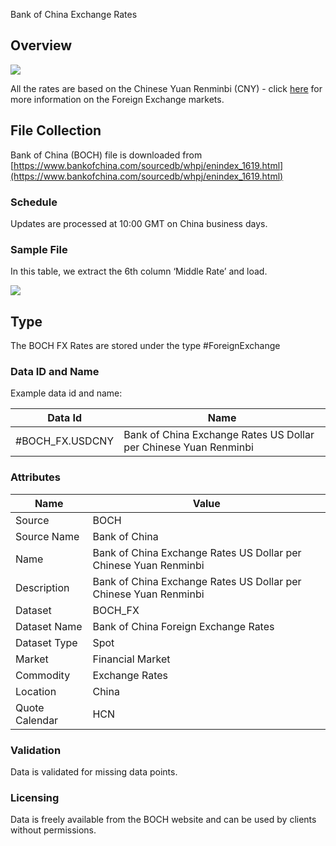 Bank of China Exchange Rates

## Overview

![](/img/data/boch.png)

All the rates are based on the Chinese Yuan Renminbi (CNY) - click [here](/docs/data/fx) for more information on the Foreign Exchange markets.

## File Collection

Bank of China (BOCH) file is downloaded from [https://www.bankofchina.com/sourcedb/whpj/enindex_1619.html](https://www.bankofchina.com/sourcedb/whpj/enindex_1619.html)

### Schedule

Updates are processed at 10:00 GMT on China business days.

### Sample File

In this table, we extract the 6th column ‘Middle Rate’ and load.

![](/attachments/216367291/216367308.png)

## Type

The BOCH FX Rates are stored under the type #ForeignExchange

### Data ID and Name

Example data id and name:

|Data Id|Name|
|-|-|
|#BOCH_FX.USDCNY|Bank of China Exchange Rates US Dollar per Chinese Yuan Renminbi|

### Attributes

|Name|Value|
|-|-|
|Source|BOCH|
|Source Name|Bank of China|
|Name|Bank of China Exchange Rates US Dollar per Chinese Yuan Renminbi|
|Description|Bank of China Exchange Rates US Dollar per Chinese Yuan Renminbi|
|Dataset|BOCH_FX|
|Dataset Name|Bank of China Foreign Exchange Rates|
|Dataset Type|Spot|
|Market|Financial Market|
|Commodity|Exchange Rates|
|Location|China|
|Quote Calendar|HCN|

### Validation

Data is validated for missing data points.

### Licensing

Data is freely available from the BOCH website and can be used by clients without permissions.

